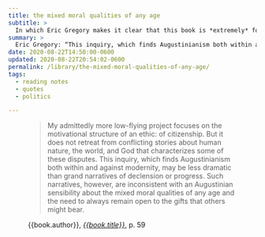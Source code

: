 ```yaml
---
title: the mixed moral qualities of any age
subtitle: >
  In which Eric Gregory makes it clear that this book is *extremely* for me.
summary: >
  Eric Gregory: “This inquiry, which finds Augustinianism both within and against modernity, may be less dramatic than grand narratives of declension or progress.…”
date: 2020-08-22T14:50:00-0600
updated: 2020-08-22T20:54:02-0600
permalink: /library/the-mixed-moral-qualities-of-any-age/
tags:
  - reading notes
  - quotes
  - politics

---
```


<figure class="quotation">

> My admittedly more low-flying project focuses on the motivational structure of an ethic: of citizenship. But it does not retreat from conflicting stories about human nature, the world, and God that characterizes some of these disputes. This inquiry, which finds Augustinianism both within and against modernity, may be less dramatic than grand narratives of declension or progress. Such narratives, however, are inconsistent with an Augustinian sensibility about the mixed moral qualities of any age and the need to always remain open to the gifts that others might bear.


<figcaption>{{book.author}}, <a href='{{book.link}}'><cite>{{book.title}}</cite></a>, p. 59</figcaption>

</figure>
